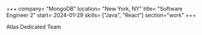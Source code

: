 +++
company= "MongoDB"
location= "New York, NY"
title= "Software Engineer 2"
start= 2024-01-29
skills= ["Java", "React"]
section="work"
+++

Atlas Dedicated Team